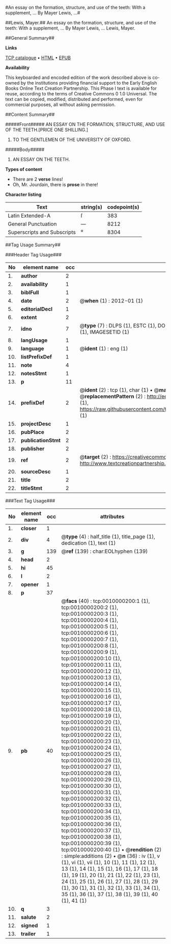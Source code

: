 #An essay on the formation, structure, and use of the teeth: With a supplement, ... By Mayer Lewis, ...#

##Lewis, Mayer.##
An essay on the formation, structure, and use of the teeth: With a supplement, ... By Mayer Lewis, ...
Lewis, Mayer.

##General Summary##

**Links**

[TCP catalogue](http://www.ota.ox.ac.uk/tcp/)  • 
[HTML](http://tei.it.ox.ac.uk/tcp/Texts-HTML/free/004/004873944.html)  • 
[EPUB](http://tei.it.ox.ac.uk/tcp/Texts-EPUB/free/004/004873944.epub)

**Availability**

This keyboarded and encoded edition of the
	       work described above is co-owned by the institutions
	       providing financial support to the Early English Books
	       Online Text Creation Partnership. This Phase I text is
	       available for reuse, according to the terms of Creative
	       Commons 0 1.0 Universal. The text can be copied,
	       modified, distributed and performed, even for
	       commercial purposes, all without asking permission.


##Content Summary##

#####Front#####
AN ESSAY ON THE FORMATION, STRUCTURE, AND USE OF THE TEETH.[PRICE ONE SHILLING.]
1. TO THE GENTLEMEN OF THE UNIVERSITY OF OXFORD.

#####Body#####

1. AN ESSAY ON THE TEETH.

**Types of content**

  * There are 2 **verse** lines!
  * Oh, Mr. Jourdain, there is **prose** in there!

**Character listing**


|Text|string(s)|codepoint(s)|
|---|---|---|
|Latin Extended-A|ſ|383|
|General Punctuation|—|8212|
|Superscripts             and Subscripts|⁰|8304|

##Tag Usage Summary##

###Header Tag Usage###

|No|element name|occ|attributes|
|---|---|---|---|
|1.|__author__|2||
|2.|__availability__|1||
|3.|__biblFull__|1||
|4.|__date__|2| @__when__ (1) : 2012-01 (1)|
|5.|__editorialDecl__|1||
|6.|__extent__|2||
|7.|__idno__|7| @__type__ (7) : DLPS (1), ESTC (1), DOCNO (1), TCP (1), GALEDOCNO (1), CONTENTSET (1), IMAGESETID (1)|
|8.|__langUsage__|1||
|9.|__language__|1| @__ident__ (1) : eng (1)|
|10.|__listPrefixDef__|1||
|11.|__note__|4||
|12.|__notesStmt__|1||
|13.|__p__|11||
|14.|__prefixDef__|2| @__ident__ (2) : tcp (1), char (1)  •  @__matchPattern__ (2) : ([0-9\-]+):([0-9IVX]+) (1), (.+) (1)  •  @__replacementPattern__ (2) : http://eebo.chadwyck.com/downloadtiff?vid=$1&page=$2 (1), https://raw.githubusercontent.com/textcreationpartnership/Texts/master/tcpchars.xml#$1 (1)|
|15.|__projectDesc__|1||
|16.|__pubPlace__|2||
|17.|__publicationStmt__|2||
|18.|__publisher__|2||
|19.|__ref__|2| @__target__ (2) : https://creativecommons.org/publicdomain/zero/1.0/ (1), http://www.textcreationpartnership.org/docs/. (1)|
|20.|__sourceDesc__|1||
|21.|__title__|2||
|22.|__titleStmt__|2||


###Text Tag Usage###

|No|element name|occ|attributes|
|---|---|---|---|
|1.|__closer__|1||
|2.|__div__|4| @__type__ (4) : half_title (1), title_page (1), dedication (1), text (1)|
|3.|__g__|139| @__ref__ (139) : char:EOLhyphen (139)|
|4.|__head__|2||
|5.|__hi__|45||
|6.|__l__|2||
|7.|__opener__|1||
|8.|__p__|37||
|9.|__pb__|40| @__facs__ (40) : tcp:0010000200:1 (1), tcp:0010000200:2 (1), tcp:0010000200:3 (1), tcp:0010000200:4 (1), tcp:0010000200:5 (1), tcp:0010000200:6 (1), tcp:0010000200:7 (1), tcp:0010000200:8 (1), tcp:0010000200:9 (1), tcp:0010000200:10 (1), tcp:0010000200:11 (1), tcp:0010000200:12 (1), tcp:0010000200:13 (1), tcp:0010000200:14 (1), tcp:0010000200:15 (1), tcp:0010000200:16 (1), tcp:0010000200:17 (1), tcp:0010000200:18 (1), tcp:0010000200:19 (1), tcp:0010000200:20 (1), tcp:0010000200:21 (1), tcp:0010000200:22 (1), tcp:0010000200:23 (1), tcp:0010000200:24 (1), tcp:0010000200:25 (1), tcp:0010000200:26 (1), tcp:0010000200:27 (1), tcp:0010000200:28 (1), tcp:0010000200:29 (1), tcp:0010000200:30 (1), tcp:0010000200:31 (1), tcp:0010000200:32 (1), tcp:0010000200:33 (1), tcp:0010000200:34 (1), tcp:0010000200:35 (1), tcp:0010000200:36 (1), tcp:0010000200:37 (1), tcp:0010000200:38 (1), tcp:0010000200:39 (1), tcp:0010000200:40 (1)  •  @__rendition__ (2) : simple:additions (2)  •  @__n__ (36) : iv (1), v (1), vi (1), vii (1), 10 (1), 11 (1), 12 (1), 13 (1), 14 (1), 15 (1), 16 (1), 17 (1), 18 (1), 19 (1), 20 (1), 21 (1), 22 (1), 23 (1), 24 (1), 25 (1), 26 (1), 27 (1), 28 (1), 29 (1), 30 (1), 31 (1), 32 (1), 33 (1), 34 (1), 35 (1), 36 (1), 37 (1), 38 (1), 39 (1), 40 (1), 41 (1)|
|10.|__q__|3||
|11.|__salute__|2||
|12.|__signed__|1||
|13.|__trailer__|1||
